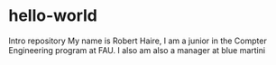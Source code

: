 # hello-world
Intro repository 
My name is Robert Haire, I am a junior in the Compter Engineering program at FAU.
I also am also a manager at blue martini
